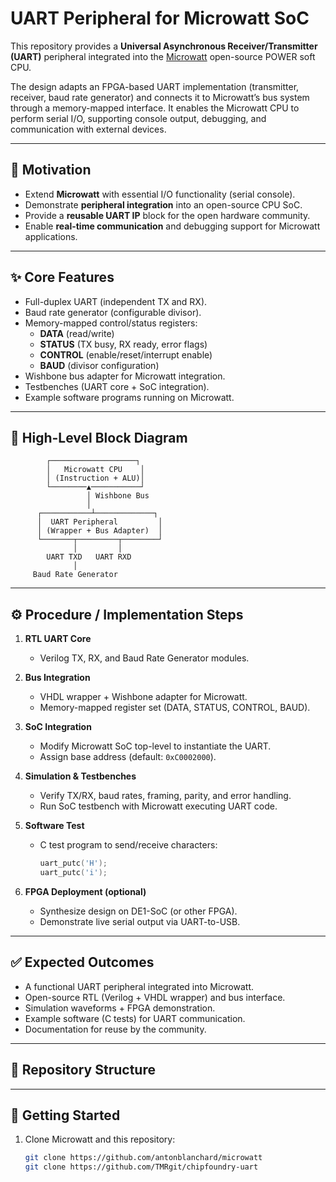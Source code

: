 # UART Peripheral for Microwatt SoC

This repository provides a **Universal Asynchronous Receiver/Transmitter (UART)** peripheral integrated into the [Microwatt](https://github.com/antonblanchard/microwatt) open-source POWER soft CPU.  

The design adapts an FPGA-based UART implementation (transmitter, receiver, baud rate generator) and connects it to Microwatt’s bus system through a memory-mapped interface. It enables the Microwatt CPU to perform serial I/O, supporting console output, debugging, and communication with external devices.

---

## 📌 Motivation
- Extend **Microwatt** with essential I/O functionality (serial console).
- Demonstrate **peripheral integration** into an open-source CPU SoC.
- Provide a **reusable UART IP** block for the open hardware community.
- Enable **real-time communication** and debugging support for Microwatt applications.

---

## ✨ Core Features
- Full-duplex UART (independent TX and RX).
- Baud rate generator (configurable divisor).
- Memory-mapped control/status registers:
  - **DATA** (read/write)
  - **STATUS** (TX busy, RX ready, error flags)
  - **CONTROL** (enable/reset/interrupt enable)
  - **BAUD** (divisor configuration)
- Wishbone bus adapter for Microwatt integration.
- Testbenches (UART core + SoC integration).
- Example software programs running on Microwatt.

---

## 🧩 High-Level Block Diagram
            ┌───────────────────┐
            │   Microwatt CPU    │
            │ (Instruction + ALU)│
            └────────▲───────────┘
                     │ Wishbone Bus
                     │
          ┌───────────┴─────────────┐
          │  UART Peripheral         │
          │ (Wrapper + Bus Adapter)  │
          └───────┬─────────┬────────┘
                  │         │
            UART TXD   UART RXD
                  │
         Baud Rate Generator

---

## ⚙️ Procedure / Implementation Steps
1. **RTL UART Core**  
   - Verilog TX, RX, and Baud Rate Generator modules.  

2. **Bus Integration**  
   - VHDL wrapper + Wishbone adapter for Microwatt.  
   - Memory-mapped register set (DATA, STATUS, CONTROL, BAUD).  

3. **SoC Integration**  
   - Modify Microwatt SoC top-level to instantiate the UART.  
   - Assign base address (default: `0xC0002000`).  

4. **Simulation & Testbenches**  
   - Verify TX/RX, baud rates, framing, parity, and error handling.  
   - Run SoC testbench with Microwatt executing UART code.  

5. **Software Test**  
   - C test program to send/receive characters:  
     ```c
     uart_putc('H');
     uart_putc('i');
     ```  

6. **FPGA Deployment (optional)**  
   - Synthesize design on DE1-SoC (or other FPGA).  
   - Demonstrate live serial output via UART-to-USB.  

---

## ✅ Expected Outcomes
- A functional UART peripheral integrated into Microwatt.  
- Open-source RTL (Verilog + VHDL wrapper) and bus interface.  
- Simulation waveforms + FPGA demonstration.  
- Example software (C tests) for UART communication.  
- Documentation for reuse by the community.  

---

## 📂 Repository Structure

---

## 🚀 Getting Started
1. Clone Microwatt and this repository:
   ```bash
   git clone https://github.com/antonblanchard/microwatt
   git clone https://github.com/TMRgit/chipfoundry-uart
